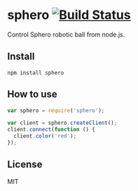 # sphero [![Build Status](https://travis-ci.org/neoziro/node-sphero.png?branch=master)](https://travis-ci.org/neoziro/node-sphero)

Control Sphero robotic ball from node.js.

## Install

```
npm install sphero
```

## How to use

```javascript
var sphero = require('sphero');

var client = sphero.createClient();
client.connect(function () {
  client.color('red');
});
```

## License

MIT